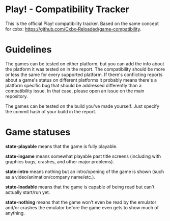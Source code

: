 # Play! - Compatibility Tracker

This is the official Play! compatibility tracker. Based on the same concept for cxbx: https://github.com/Cxbx-Reloaded/game-compatibility.

# Guidelines

The games can be tested on either platform, but you can add the info about the platform it was tested on in the report. The compatibility should be more or less the same for every supported platform. If there's conflicting reports about a game's status on different platforms it probably means there's a platform specific bug that should be addressed differently than a compatibility issue. In that case, please open an issue on the main repository.

The games can be tested on the build you've made yourself. Just specify the commit hash of your build in the report.

# Game statuses

**state-playable** means that the game is fully playable.

**state-ingame** means somewhat playable past title screens (including with graphics bugs, crashes, and other major problems).

**state-intro** means nothing but an intro/opening of the game is shown (such as a video/animation/company name/etc.).

**state-loadable** means that the game is capable of being read but can't actually start/run yet.

**state-nothing** means that the game won't even be read by the emulator and/or crashes the emulator before the game even gets to show much of anything.
